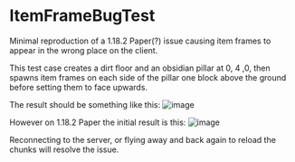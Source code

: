 # ItemFrameBugTest

Minimal reproduction of a 1.18.2 Paper(?) issue causing item frames to appear in the wrong place on the client.

This test case creates a dirt floor and an obsidian pillar at 0, 4 ,0, then spawns item frames on each side of the pillar one block above the ground before setting them to face upwards.

The result should be something like this:
![image](https://user-images.githubusercontent.com/4615316/160029098-1ff1d288-8386-44e1-a383-9769cbd73c0a.png)


However on 1.18.2 Paper the initial result is this:
![image](https://user-images.githubusercontent.com/4615316/160029112-5668b0be-e9ef-475d-9b04-c5bca600ea40.png)


Reconnecting to the server, or flying away and back again to reload the chunks will resolve the issue.
